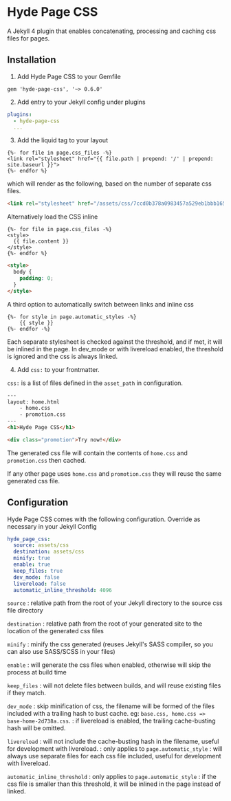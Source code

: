 Hyde Page CSS
=============

A Jekyll 4 plugin that enables concatenating, processing and caching css files for pages.


Installation
------------

1. Add Hyde Page CSS to your Gemfile

`gem 'hyde-page-css', '~> 0.6.0'`

2. Add entry to your Jekyll config under plugins

```yaml
plugins:
  - hyde-page-css
  ...
```

3. Add the liquid tag to your layout

```liquid
{%- for file in page.css_files -%}
<link rel="stylesheet" href="{{ file.path | prepend: '/' | prepend: site.baseurl }}">
{%- endfor %}
```
which will render as the following, based on the number of separate css files.

```html
<link rel="stylesheet" href="/assets/css/7ccd0b378a0983457a529eb1bbb165a5.css">
```

Alternatively load the CSS inline

```liquid
{%- for file in page.css_files -%}
<style>
  {{ file.content }}
</style>
{%- endfor %}
```

```html
<style>
  body {
    padding: 0;
  }
</style>
```

A third option to automatically switch between links and inline css

```liquid
{%- for style in page.automatic_styles -%}
    {{ style }}
{%- endfor -%}
```

Each separate stylesheet is checked against the threshold, and if met, it will be inlined in the page. In dev_mode or with livereload enabled, the threshold is ignored and the css is always linked.

4. Add `css:` to your frontmatter.

`css:` is a list of files defined in the `asset_path` in configuration.

```html
---
layout: home.html
	- home.css
	- promotion.css
---
<h1>Hyde Page CSS</h1>

<div class="promotion">Try now!</div>
```

The generated css file will contain the contents of `home.css` and `promotion.css` then cached.

If any other page uses `home.css` and `promotion.css` they will reuse the same generated css file.

Configuration
-------------

Hyde Page CSS comes with the following configuration. Override as necessary in your Jekyll Config

```yaml
hyde_page_css:
  source: assets/css
  destination: assets/css
  minify: true
  enable: true
  keep_files: true
  dev_mode: false
  livereload: false
  automatic_inline_threshold: 4096
```

`source`
: relative path from the root of your Jekyll directory to the source css file directory

`destination`
: relative path from the root of your generated site to the location of the generated css files

`minify`
: minify the css generated (reuses Jekyll's SASS compiler, so you can also use SASS/SCSS in your files)

`enable`
: will generate the css files when enabled, otherwise will skip the process at build time

`keep_files`
: will not delete files between builds, and will reuse existing files if they match.

`dev_mode`
: skip minification of css, the filename will be formed of the files included with a trailing hash to bust cache. eg: `base.css, home.css => base-home-2d738a.css`.
: if livereload is enabled, the trailing cache-busting hash will be omitted.

`livereload`
: will not include the cache-busting hash in the filename, useful for development with livereload.
: only applies to `page.automatic_style`
: will always use separate files for each css file included, useful for development with livereload.

`automatic_inline_threshold`
: only applies to `page.automatic_style`
: if the css file is smaller than this threshold, it will be inlined in the page instead of linked.
